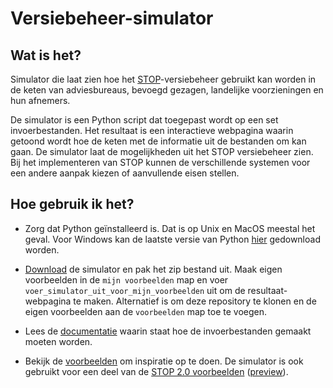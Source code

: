 # Versiebeheer-simulator

## Wat is het?
Simulator die laat zien hoe het [STOP](https://standaarden.overheid.nl/stop/doc/)-versiebeheer gebruikt kan worden in de keten van adviesbureaus, bevoegd gezagen, landelijke voorzieningen en hun afnemers.

De simulator is een Python script dat toegepast wordt op een set invoerbestanden. Het resultaat is een interactieve webpagina waarin getoond wordt hoe de keten met de informatie uit de bestanden om kan gaan. De simulator laat de mogelijkheden uit het STOP versiebeheer zien. Bij het implementeren van STOP kunnen de verschillende systemen voor een andere aanpak kiezen of aanvullende eisen stellen.

## Hoe gebruik ik het?

- Zorg dat Python geïnstalleerd is. Dat is op Unix en MacOS meestal het geval. Voor Windows kan de laatste versie van Python [hier](https://www.python.org/downloads/) gedownload worden.

- [Download](download.zip) de simulator en pak het zip bestand uit. Maak eigen voorbeelden in de `mijn voorbeelden` map en voer `voer_simulator_uit_voor_mijn_voorbeelden` uit om de resultaat-webpagina te maken. Alternatief is om deze repository te klonen en de eigen voorbeelden aan de `voorbeelden` map toe te voegen.

- Lees de [documentatie](./wiki) waarin staat hoe de invoerbestanden gemaakt moeten worden.

- Bekijk de [voorbeelden](voorbeelden) om inspiratie op te doen. De simulator is ook gebruikt voor een deel van de [STOP 2.0 voorbeelden](https://standaarden.overheid.nl/stop/voorbeelden/2.0.0/) ([preview](https://koop.gitlab.io/STOP/voorinzage/standaard-preview-b/)).

